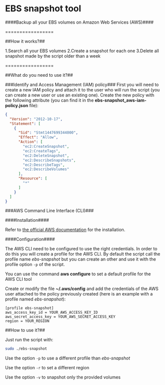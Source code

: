 EBS snapshot tool
=================

####Backup all your EBS volumes on Amazon Web Services (AWS)####

=================

##How it works?##

1.Search all your EBS volumes
2.Create a snapshot for each one
3.Delete all snapshot made by the script older than a week

=================

##What do you need to use it?##

###Identify and Access Management (IAM) policy###
First you will need to create a new IAM policy and attach it to the user who will run the script (you can create a new user or use an existing one).
Create the new policy with the following attribute (you can find it in the **ebs-snapshot_aws-iam-policy.json** file):
```json
{
  "Version": "2012-10-17",
  "Statement": [
    {
      "Sid": "Stmt1447699344000",
      "Effect": "Allow",
      "Action": [
        "ec2:CreateSnapshot",
        "ec2:CreateTags",
        "ec2:DeleteSnapshot",
        "ec2:DescribeSnapshots",
        "ec2:DescribeTags",
        "ec2:DescribeVolumes"
      ],
      "Resource": [
        "*"
      ]
    }
  ]
}
```

###AWS Command Line Interface (CLI)###

####Installation####

Refer to [the official AWS documentation](http://docs.aws.amazon.com/cli/latest/userguide/installing.html) for the installation.

####Configuration####

The AWS CLI need to be configured to use the right credentials. In order to do this you will create a profile for the AWS CLI.
By default the script call the profile name *ebs-snapshot* but you can create an other and use it with the profile option `-p` of the script.

You can use the command **aws configure** to set a default profile for the AWS CLI tool

Create or modify the file **~/.aws/config** and add the credentials of the AWS user attached to the policy previously created (here is an example with a profile named *ebs-snapshot*):
```
[profile ebs-snapshot]
aws_access_key_id = YOUR_AWS_ACCESS_KEY_ID
aws_secret_access_key = YOUR_AWS_SECRET_ACCESS_KEY
region = YOUR_REGION
```

##How to use it?##

Just run the script with:
```bash
sudo ./ebs-snapshot
```

Use the option `-p` to use a different profile than *ebs-snapshot*

Use the option `-r` to set a different region

Use the option `-v` to snapshot only the provided volumes
